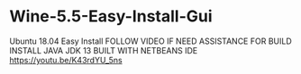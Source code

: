 # Wine-5.5-Easy-Install-Gui
Ubuntu 18.04 Easy Install 
FOLLOW VIDEO IF NEED ASSISTANCE 
FOR BUILD INSTALL JAVA JDK 13 
BUILT WITH NETBEANS IDE
https://youtu.be/K43rdYU_5ns

